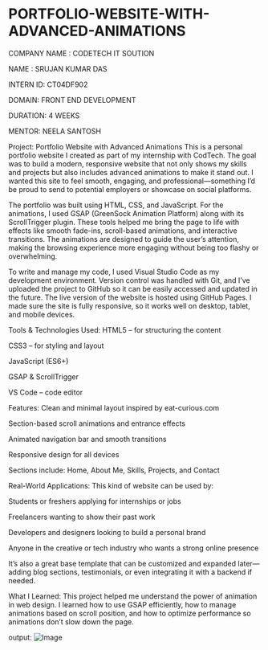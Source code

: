 # PORTFOLIO-WEBSITE-WITH-ADVANCED-ANIMATIONS  
COMPANY NAME : CODETECH IT SOUTION

NAME : SRUJAN KUMAR DAS

INTERN ID: CT04DF902

DOMAIN: FRONT END DEVELOPMENT

DURATION: 4 WEEKS

MENTOR: NEELA SANTOSH

Project: Portfolio Website with Advanced Animations
This is a personal portfolio website I created as part of my internship with CodTech. The goal was to build a modern, responsive website that not only shows my skills and projects but also includes advanced animations to make it stand out. I wanted this site to feel smooth, engaging, and professional—something I’d be proud to send to potential employers or showcase on social platforms.

The portfolio was built using HTML, CSS, and JavaScript. For the animations, I used GSAP (GreenSock Animation Platform) along with its ScrollTrigger plugin. These tools helped me bring the page to life with effects like smooth fade-ins, scroll-based animations, and interactive transitions. The animations are designed to guide the user’s attention, making the browsing experience more engaging without being too flashy or overwhelming.

To write and manage my code, I used Visual Studio Code as my development environment. Version control was handled with Git, and I’ve uploaded the project to GitHub so it can be easily accessed and updated in the future. The live version of the website is hosted using GitHub Pages. I made sure the site is fully responsive, so it works well on desktop, tablet, and mobile devices.

Tools & Technologies Used:
HTML5 – for structuring the content

CSS3 – for styling and layout

JavaScript (ES6+) 

GSAP & ScrollTrigger

VS Code – code editor


 Features:
Clean and minimal layout inspired by eat-curious.com

Section-based scroll animations and entrance effects

Animated navigation bar and smooth transitions

Responsive design for all devices

Sections include: Home, About Me, Skills, Projects, and Contact

Real-World Applications:
This kind of website can be used by:

Students or freshers applying for internships or jobs

Freelancers wanting to show their past work

Developers and designers looking to build a personal brand

Anyone in the creative or tech industry who wants a strong online presence

It’s also a great base template that can be customized and expanded later—adding blog sections, testimonials, or even integrating it with a backend if needed.

 What I Learned:
This project helped me understand the power of animation in web design. I learned how to use GSAP efficiently, how to manage animations based on scroll position, and how to optimize performance so animations don’t slow down the page. 


 output: ![Image](https://github.com/user-attachments/assets/d2567363-e56a-49ca-861b-bddfc0fa824a)
